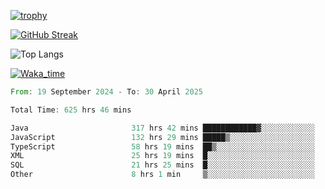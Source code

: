 <!--
**ren-joey/ren-joey** is a ✨ _special_ ✨ repository because its `README.md` (this file) appears on your GitHub profile.

Here are some ideas to get you started:

- 🔭 I’m currently working on ...
- 🌱 I’m currently learning ...
- 👯 I’m looking to collaborate on ...
- 🤔 I’m looking for help with ...
- 💬 Ask me about ...
- 📫 How to reach me: ...
- 😄 Pronouns: ...
- ⚡ Fun fact: ...
-->

[![trophy](https://github-profile-trophy.vercel.app/?username=ren-joey&theme=darkhub&column=5)](https://github.com/ren-joey)

[![GitHub Streak](https://streak-stats.demolab.com/?user=ren-joey&theme=dark)](https://github.com/ren-joey)

![Top Langs](https://github-readme-stats.vercel.app/api/top-langs?username=ren-joey&show_icons=true&layout=compact&locale=en&hide=html,CSS,scss,Pug,Twig&theme=dark)

[![Waka_time](https://github-readme-stats.vercel.app/api/wakatime?username=joeyren&theme=dark)](https://github.com/ren-joey)

<!--START_SECTION:waka-->

```rust
From: 19 September 2024 - To: 30 April 2025

Total Time: 625 hrs 46 mins

Java                       317 hrs 42 mins ████████████▓░░░░░░░░░░░░   50.13 %
JavaScript                 132 hrs 29 mins █████▒░░░░░░░░░░░░░░░░░░░   20.90 %
TypeScript                 58 hrs 19 mins  ██▒░░░░░░░░░░░░░░░░░░░░░░   09.20 %
XML                        25 hrs 19 mins  █░░░░░░░░░░░░░░░░░░░░░░░░   04.00 %
SQL                        21 hrs 25 mins  █░░░░░░░░░░░░░░░░░░░░░░░░   03.38 %
Other                      8 hrs 1 min     ▒░░░░░░░░░░░░░░░░░░░░░░░░   01.26 %
```

<!--END_SECTION:waka-->
